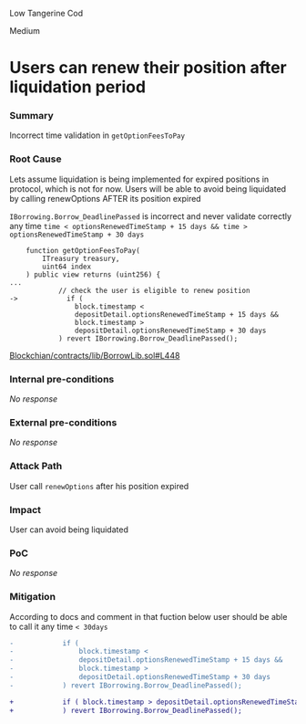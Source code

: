 Low Tangerine Cod

Medium

# Users can renew their position after liquidation period

### Summary

Incorrect time validation in `getOptionFeesToPay`

### Root Cause

Lets assume liquidation is being implemented for expired positions in protocol, which is not for now. Users will be able to avoid being liquidated by calling renewOptions AFTER its position expired

`IBorrowing.Borrow_DeadlinePassed` is incorrect and never validate correctly any time
`time < optionsRenewedTimeStamp + 15 days && time > optionsRenewedTimeStamp + 30 days`
```solidity
    function getOptionFeesToPay(
        ITreasury treasury,
        uint64 index
    ) public view returns (uint256) {
...
            // check the user is eligible to renew position
->            if (
                block.timestamp <
                depositDetail.optionsRenewedTimeStamp + 15 days &&
                block.timestamp >
                depositDetail.optionsRenewedTimeStamp + 30 days
            ) revert IBorrowing.Borrow_DeadlinePassed();

```
[Blockchian/contracts/lib/BorrowLib.sol#L448](https://github.com/sherlock-audit/2024-11-autonomint/blob/main/Blockchain/Blockchian/contracts/lib/BorrowLib.sol#L448)
### Internal pre-conditions

_No response_

### External pre-conditions

_No response_

### Attack Path

User call `renewOptions` after his position expired

### Impact

User can avoid being liquidated

### PoC

_No response_

### Mitigation

According to docs and comment in that fuction below user should be able to call it any time `< 30days`
```diff
-            if (
-                block.timestamp <
-                depositDetail.optionsRenewedTimeStamp + 15 days &&
-                block.timestamp >
-                depositDetail.optionsRenewedTimeStamp + 30 days
-            ) revert IBorrowing.Borrow_DeadlinePassed();

+            if ( block.timestamp > depositDetail.optionsRenewedTimeStamp + 30 days
+            ) revert IBorrowing.Borrow_DeadlinePassed();


```